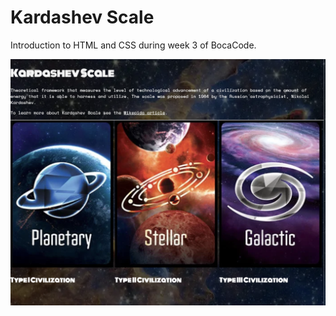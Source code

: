 # Kardashev Scale 
Introduction to HTML and CSS during week 3 of BocaCode.



!["screen shoot"](./src/images/Screenshot%202023-04-11%20at%202.07.58%20PM.png)